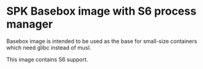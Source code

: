 # SPK Basebox image with S6 process manager

Basebox image is intended to be used as the base for small-size containers which need glibc instead of musl.

This image contains S6 support.
